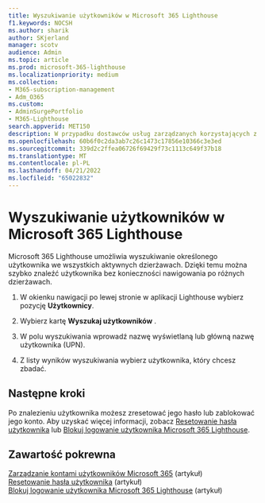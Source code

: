 ```yaml
---
title: Wyszukiwanie użytkowników w Microsoft 365 Lighthouse
f1.keywords: NOCSH
ms.author: sharik
author: SKjerland
manager: scotv
audience: Admin
ms.topic: article
ms.prod: microsoft-365-lighthouse
ms.localizationpriority: medium
ms.collection:
- M365-subscription-management
- Adm_O365
ms.custom:
- AdminSurgePortfolio
- M365-Lighthouse
search.appverid: MET150
description: W przypadku dostawców usług zarządzanych korzystających z Microsoft 365 Lighthouse dowiedz się, jak wyszukiwać użytkowników.
ms.openlocfilehash: 60b6f0c2da3ab7c26c1473c17856e10366c3e3ed
ms.sourcegitcommit: 339d2c2ffea06726f69429f73c1113c649f37b18
ms.translationtype: MT
ms.contentlocale: pl-PL
ms.lasthandoff: 04/21/2022
ms.locfileid: "65022832"
---
```

# <a name="search-for-users-in-microsoft-365-lighthouse"></a>Wyszukiwanie użytkowników w Microsoft 365 Lighthouse

Microsoft 365 Lighthouse umożliwia wyszukiwanie określonego użytkownika we wszystkich aktywnych dzierżawach. Dzięki temu można szybko znaleźć użytkownika bez konieczności nawigowania po różnych dzierżawach.

1. W okienku nawigacji po lewej stronie w aplikacji Lighthouse wybierz pozycję **Użytkownicy**.

2. Wybierz kartę **Wyszukaj użytkowników** .

3. W polu wyszukiwania wprowadź nazwę wyświetlaną lub główną nazwę użytkownika (UPN).

4. Z listy wyników wyszukiwania wybierz użytkownika, który chcesz zbadać.

## <a name="next-steps"></a>Następne kroki

Po znalezieniu użytkownika możesz zresetować jego hasło lub zablokować jego konto. Aby uzyskać więcej informacji, zobacz [Resetowanie hasła użytkownika](m365-lighthouse-reset-user-password.md) lub [Blokuj logowanie użytkownika Microsoft 365 Lighthouse](m365-lighthouse-block-user-signin.md).

## <a name="related-content"></a>Zawartość pokrewna

[Zarządzanie kontami użytkowników Microsoft 365](../enterprise/manage-microsoft-365-accounts.md) (artykuł)\
[Resetowanie hasła użytkownika](m365-lighthouse-reset-user-password.md) (artykuł)\
[Blokuj logowanie użytkownika Microsoft 365 Lighthouse](m365-lighthouse-block-user-signin.md) (artykuł)
